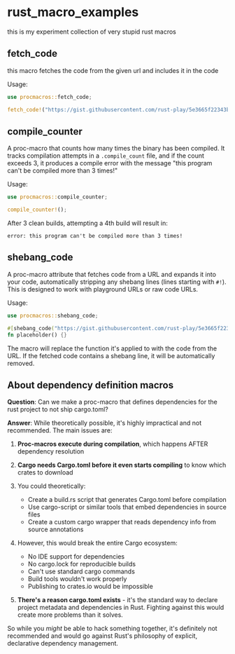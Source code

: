 # rust_macro_examples

this is my experiment collection of very stupid rust macros

## fetch_code

this macro fetches the code from the given url and includes it in the code

Usage:
```rust
use procmacros::fetch_code;

fetch_code!("https://gist.githubusercontent.com/rust-play/5e3665f22343b85ec791e13b1f56c367/raw/playground.rs");
```

## compile_counter

A proc-macro that counts how many times the binary has been compiled. It tracks compilation attempts in a `.compile_count` file, and if the count exceeds 3, it produces a compile error with the message "this program can't be compiled more than 3 times!"

Usage:
```rust
use procmacros::compile_counter;

compile_counter!();
```

After 3 clean builds, attempting a 4th build will result in:
```
error: this program can't be compiled more than 3 times!
```

## shebang_code

A proc-macro attribute that fetches code from a URL and expands it into your code, automatically stripping any shebang lines (lines starting with `#!`). This is designed to work with playground URLs or raw code URLs.

Usage:
```rust
use procmacros::shebang_code;

#[shebang_code("https://gist.githubusercontent.com/rust-play/5e3665f22343b85ec791e13b1f56c367/raw/playground.rs")]
fn placeholder() {}
```

The macro will replace the function it's applied to with the code from the URL. If the fetched code contains a shebang line, it will be automatically removed.

## About dependency definition macros

**Question**: Can we make a proc-macro that defines dependencies for the rust project to not ship cargo.toml?

**Answer**: While theoretically possible, it's highly impractical and not recommended. The main issues are:

1. **Proc-macros execute during compilation**, which happens AFTER dependency resolution
2. **Cargo needs Cargo.toml before it even starts compiling** to know which crates to download
3. You could theoretically:
   - Create a build.rs script that generates Cargo.toml before compilation
   - Use cargo-script or similar tools that embed dependencies in source files
   - Create a custom cargo wrapper that reads dependency info from source annotations

4. However, this would break the entire Cargo ecosystem:
   - No IDE support for dependencies
   - No cargo.lock for reproducible builds
   - Can't use standard cargo commands
   - Build tools wouldn't work properly
   - Publishing to crates.io would be impossible

5. **There's a reason cargo.toml exists** - it's the standard way to declare project metadata and dependencies in Rust. Fighting against this would create more problems than it solves.

So while you *might* be able to hack something together, it's definitely not recommended and would go against Rust's philosophy of explicit, declarative dependency management.

